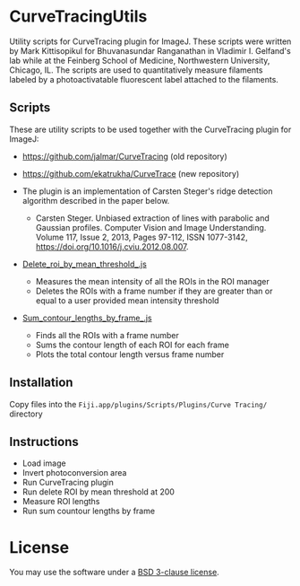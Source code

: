 # CurveTracingUtils
Utility scripts for CurveTracing plugin for ImageJ. These scripts were written by Mark Kittisopikul for Bhuvanasundar Ranganathan in Vladimir I. Gelfand's lab while at the Feinberg School of Medicine, Northwestern University, Chicago, IL. The scripts are used to quantitatively measure filaments labeled by a photoactivatable fluorescent label attached to the filaments.

## Scripts

These are utility scripts to be used together with the CurveTracing plugin for ImageJ:
* https://github.com/jalmar/CurveTracing (old repository)
* https://github.com/ekatrukha/CurveTrace (new repository)
* The plugin is an implementation of Carsten Steger's ridge detection algorithm described in the paper below.
   * Carsten Steger. Unbiased extraction of lines with parabolic and Gaussian profiles. Computer Vision and Image Understanding. Volume 117, Issue 2, 2013, Pages 97-112, ISSN 1077-3142, https://doi.org/10.1016/j.cviu.2012.08.007.

* [Delete_roi_by_mean_threshold_.js](Delete_roi_by_mean_threshold_.js)
  * Measures the mean intensity of all the ROIs in the ROI manager
  * Deletes the ROIs with a frame number if they are greater than or equal to a user provided mean intensity threshold
* [Sum_contour_lengths_by_frame_.js](Sum_contour_lengths_by_frame_.js)
  * Finds all the ROIs with a frame number
  * Sums the contour length of each ROI for each frame
  * Plots the total contour length versus frame number

## Installation

Copy files into the `Fiji.app/plugins/Scripts/Plugins/Curve Tracing/` directory

## Instructions

* Load image
* Invert photoconversion area
* Run CurveTracing plugin
* Run delete ROI by mean threshold at 200
* Measure ROI lengths
* Run sum countour lengths by frame

# License

You may use the software under a [BSD 3-clause license](LICENSE).
